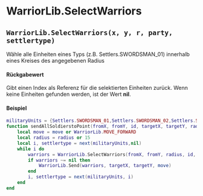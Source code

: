 # WarriorLib.SelectWarriors

## `WarriorLib.SelectWarriors(x, y, r, party, settlertype)`

Wähle alle Einheiten eines Typs (z.B. Settlers.SWORDSMAN\_01) innerhalb eines Kreises des angegebenen Radius

#### Rückgabewert

Gibt einen Index als Referenz für die selektierten Einheiten zurück. Wenn keine Einheiten gefunden werden, ist der Wert **nil**.&#x20;

#### Beispiel

```lua
militaryUnits = {Settlers.SWORDSMAN_01,Settlers.SWORDSMAN_02,Settlers.SWORDSMAN_03,Settlers.BOWMAN_01,Settlers.BOWMAN_02,Settlers.BOWMAN_03,Settlers.AXEWARRIOR_01,Settlers.AXEWARRIOR_02,Settlers.AXEWARRIOR_03,Settlers.BLOWGUNWARRIOR_01,Settlers.BLOWGUNWARRIOR_02,Settlers.BLOWGUNWARRIOR_03,Settlers.BACKPACKCATAPULTIST_01,Settlers.BACKPACKCATAPULTIST_02,Settlers.BACKPACKCATAPULTIST_03,Settlers.MEDIC_01,Settlers.MEDIC_02,Settlers.MEDIC_03,Settlers.SQUADLEADER}
function sendAllSoldierstoPoint(fromX, fromY, id, targetX, targetY, radius, move)
	local move = move or WarriorLib.MOVE_FORWARD
	local radius = radius or 15
	local i, settlertype = next(militaryUnits,nil)
	while i do
		warriors = WarriorLib.SelectWarriors(fromX, fromY, radius, id, settlertype)
		if warriors ~= nil then
			WarriorLib.Send(warriors, targetX, targetY, move)
		end
		i, settlertype = next(militaryUnits, i)
	end
end
```
